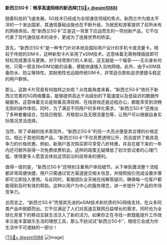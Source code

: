 **新西兰5G卡：畅享高速网络的新选择[[TG💪+ @esim1088](https://t.me/s/esim1088)]**

随着科技的飞速发展，5G技术已经成为全球通信领域的焦点。新西兰作为南太平洋的一个发达国家，其通信基础设施也在不断升级，为居民和游客提供了前所未有的网络体验。而“新西兰5G卡”正是这一背景下应运而生的一项创新产品，它不仅代表了现代通信技术的进步，更成为了连接世界的桥梁。

首先，“新西兰5G卡”是一种专门针对本地及国际用户设计的手机卡或流量卡。相较于传统的SIM卡，这种新型卡片采用了eSIM技术，这意味着无需物理插拔即可轻松完成激活与更换。对于经常旅行的人来说，这无疑是一个福音——无论身处何地，只需一部支持eSIM功能的设备，便能快速接入当地网络。此外，由于eSIM具备防水、防尘等特性，其耐用性也远超传统SIM卡，非常适合那些追求便捷与稳定的用户群体。

那么，这款卡片究竟有何独特之处呢？从性能角度来看，“新西兰5G卡”依托于新西兰完善的5G网络覆盖，能够提供高达千兆级别的下载速度以及低延迟的数据传输服务。这意味着无论是观看高清视频、在线游戏还是远程办公，都能享受到流畅无阻的操作体验。同时，为了满足不同用户的多样化需求，“新西兰5G卡”还推出了多种套餐组合，包括日租型、月租型以及无限流量包等，让用户可以根据自身实际情况灵活选择。

当然，除了卓越的技术表现外，“新西兰5G卡”的另一大亮点便是其合理的价格定位。相比于其他同类产品，“新西兰5G卡”不仅资费透明公开，而且提供了极具竞争力的价格优惠。例如，新用户首次购买即可享受八折特惠，并且在接下来的一年内还可额外获得一次免费续费机会。这样的政策无疑降低了初次尝试者的心理门槛，使得更多人愿意去体验这项前沿科技带来的便利。

值得一提的是，“新西兰5G卡”还特别注重用户体验细节。从下单到激活整个流程都非常简便快捷，用户只需通过官方渠道提交相关信息，并按照指引完成设置步骤即可立即投入使用。与此同时，客服团队全天候在线解答疑问，确保每一位客户都能得到及时有效的帮助。这种以用户为中心的服务理念，进一步提升了产品的市场竞争力。

总而言之，“新西兰5G卡”凭借其先进的eSIM技术和优质的5G网络支持，在众多同类产品中脱颖而出。它不仅满足了人们对高速互联网日益增长的需求，同时也为全球化背景下的移动互联生活注入了新的活力。如果你正在寻找一款既能提升工作效率又能丰富娱乐生活的理想工具，那么不妨试试“新西兰5G卡”，相信它会成为你生活中不可或缺的一部分！

[[TG💪+ @esim1088](https://t.me/s/esim1088) ![Image](https://i.postimg.cc/4NQfJmqS/Snipaste-2025-05-13-00-14-12.png)]